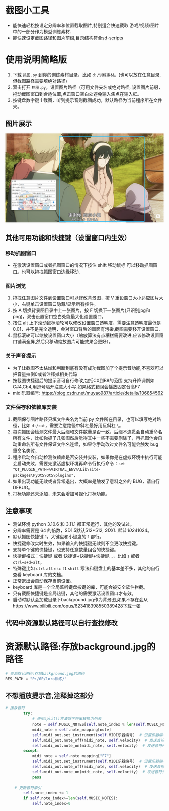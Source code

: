# 截图小工具

* 能快速轻松按设定分辨率和位置截取图片,特别适合快速截取 游戏/视频/图片 中的一部分作为模型训练素材.
* 能快速设定截图路径和图片前缀,目录结构符合sd-scripts

# 使用说明简略版

1. 下载 `抓图.py` 到你的训练素材目录，比如 `d:/训练素材`。(也可以放在任意目录,但截图路径需要填绝对路径)
2. 双击打开 `抓图.py`，设置图片路径（可用文件夹名或绝对路径, 设置图片前缀，拖动截图窗口到合适位置,点击窗口空白处避免输入焦点在输入框。
3. 按键盘数字键 1 截图，听到提示音则截图成功，默认路径为当前程序所在文件夹。

## 图片展示

![1719864526242.png](image/README/1719864526242.png)

## 其他可用功能和快捷键（设置窗口内生效）

### 移动抓图窗口

- 在激活设置窗口或者抓图窗口的情况下按住 shift 移动鼠标 可以移动抓图窗口。也可以拖拽抓图窗口边缘移动.

### 图片浏览

1. 拖拽任意图片文件到设置窗口可以修改背景图，按 V 重设窗口大小适应图片大小，右键单击设置窗口隐藏/显示所有控件。
2. 按 A 切换背景图目录中上一张图片，按 F 切换下一张图片(只识别jpg和png)，双击设置窗口空白处能最大化设置窗口。
3. 按住 alt 上下滚动鼠标滚轮可以修改设置窗口透明度，需要注意透明度最低是 0.01，并不是完全透明，会对窗口背后的画面有污染,截图需要移开设置窗口.
4. 鼠标滚轮可以缩放设置窗口大小（缩放算法有点糟糕需要改进,应该修改设置窗口铺满全屏,然后只移动缩放图片可能效果会更好）。

### 关于声音提示

* 为了让截图不太枯燥和判断到底有没有成功截图加了个提示音功能,不喜欢可以把音量拉倒0或者注释掉相关代码
* 按截图快捷键后的提示音可自行修改,包括C0到B8的范围,支持升降调例如C#4,Cb4,用逗号隔开注意大小写.如果格式错误会播放固定音高F7
* midi乐器编号: https://blog.csdn.net/muyao987/article/details/106854562

### 文件保存和依赖库安装

1. 截图保存图片路径只填文件夹名为当前 py 文件所在目录，也可以填写绝对路径，比如 `d:/cat`，需要注意路径中斜杠最好用反斜杠 `\`。
2. 每次抓图会检测文件最大后缀和文件数量是否一致，后缀不连贯会自动重命名所有文件，比如你抓了几张图然后觉得其中一些不需要删除了，再抓图他会自动重命名所有文件保证文件名连续，如果你手动改过文件名可能会触发 bug 重命名失败。
3. 程序启动会自动检测依赖库是否安装并安装，如果你是在虚拟环境中执行可能会启动失败，需要先激活虚拟环境再命令行执行命令：`set "QT_PLUGIN_PATH=%VIRTUAL_ENV%\Lib\site-packages\PyQt5\Qt5\plugins"`，
4. 如果出现功能无效或者异常退出，大概率是触发了意料之外的 BUG，请自行 DEBUG。
5. 打标功能还未添加，未来会增加可视化打标功能。

## 注意事项

- 测试环境 python 3.10.6 和 3.11.1 都正常运行，其他的没试过。
- 分辨率需要是 64 的倍数，SD1.5默认512*512, *SDXL 默认 1024*1024。
- 默认抓图快捷键 1，大键盘和小键盘的 1 都行。
- 快捷键修改实时生效，如果输入的快捷键无效则不会更改快捷键。
- 支持单个键的快捷键，也支持任意数量组合的快捷键。
- 快捷键格式：快捷键 或者 快捷键+快捷键+快捷键...，比如 `s` 或者 `ctrl+s+d+alt`。
- 特殊键比如 `ctrl` `alt` `esc` `f1` `shift` 写法和键盘上的基本差不多，其他的自行查看 keyboard 库的文档。
- 正常退出会自动保存当前设置。
- keyboard 库是一个全局监听键盘按键的库，可能会被安全软件拦截。
- 只有截图快捷键是全局热键，其他的需要激活设置窗口才有效。
- 启动时默认会加载目录下background.jpg作为背景图,如果不存在会从https://www.bilibili.com/opus/623418398550389428下载一张

## 代码中资源默认路径可以自行查找修改

# 资源默认路径:存放background.jpg的路径

```python
# 资源默认路径:存放background.jpg的路径
RES_PATH = "P:/0P/lora训练/"
```

## 不想播放提示音,注释掉这部分

```python
# 播放音符
        try:
            # 使用split()方法将字符串转换为列表
            note = self.MUSIC_NOTES[self.note_index % len(self.MUSIC_NOTES)]
            midi_note = self.note_mapping[note]
            self.midi_out.set_instrument(self.MIDI乐器编号)  # 设置乐器编号，0 是钢琴
            self.midi_out.note_off(midi_note, self.velocity)  # 发送音符关闭消息
            self.midi_out.note_on(midi_note, self.velocity)  # 发送音符开启消息
        except:
            midi_note = self.note_mapping["F7"]
            self.midi_out.set_instrument(self.MIDI乐器编号)  # 设置乐器编号，0 是钢琴
            self.midi_out.note_off(midi_note, self.velocity)  # 发送音符关闭消息
            self.midi_out.note_on(midi_note, self.velocity)  # 发送音符开启消息
            pass

    # 更新音符索引
        self.note_index += 1
        if self.note_index>=len(self.MUSIC_NOTES):
            self.note_index=0
```

```python

```
